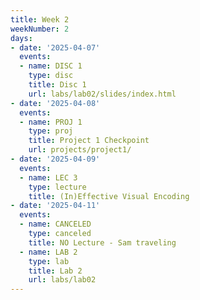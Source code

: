 ```yaml
---
title: Week 2
weekNumber: 2
days:
- date: '2025-04-07'
  events:
  - name: DISC 1
    type: disc
    title: Disc 1
    url: labs/lab02/slides/index.html
- date: '2025-04-08'
  events:
  - name: PROJ 1
    type: proj
    title: Project 1 Checkpoint
    url: projects/project1/
- date: '2025-04-09'
  events:
  - name: LEC 3
    type: lecture
    title: (In)Effective Visual Encoding
- date: '2025-04-11'
  events:
  - name: CANCELED
    type: canceled
    title: NO Lecture - Sam traveling
  - name: LAB 2
    type: lab
    title: Lab 2
    url: labs/lab02
---
```

